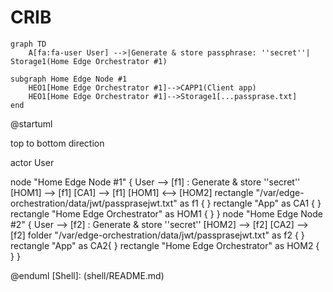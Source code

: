 # CRIB

```mermaid
graph TD
	A[fa:fa-user User] -->|Generate & store passphrase: ''secret''| Storage1(Home Edge Orchestrator #1)
    
subgraph Home Edge Node #1
    HEO1[Home Edge Orchestrator #1]-->CAPP1(Client app)
    HEO1[Home Edge Orchestrator #1]-->Storage1[...passprase.txt]
end	

```
@startuml

top to bottom direction

actor User


node "Home Edge Node #1" {
  User --> [f1] : Generate & store ''secret''
  [HOM1] --> [f1] 
  [CA1] --> [f1] 
  [HOM1] <--> [HOM2]
  rectangle "/var/edge-orchestration/data/jwt/passprasejwt.txt" as f1 {
  }
  rectangle "App" as CA1 {
  }
  rectangle "Home Edge Orchestrator" as HOM1 {
  }
}
node "Home Edge Node #2" {
  User --> [f2] : Generate & store ''secret''
  [HOM2] --> [f2] 
  [CA2] --> [f2] 
  folder "/var/edge-orchestration/data/jwt/passprasejwt.txt" as f2 {
  }
  rectangle "App" as CA2{
  }
  rectangle "Home Edge Orchestrator" as HOM2 {
  }
}

@enduml
[Shell]: (shell/README.md)
